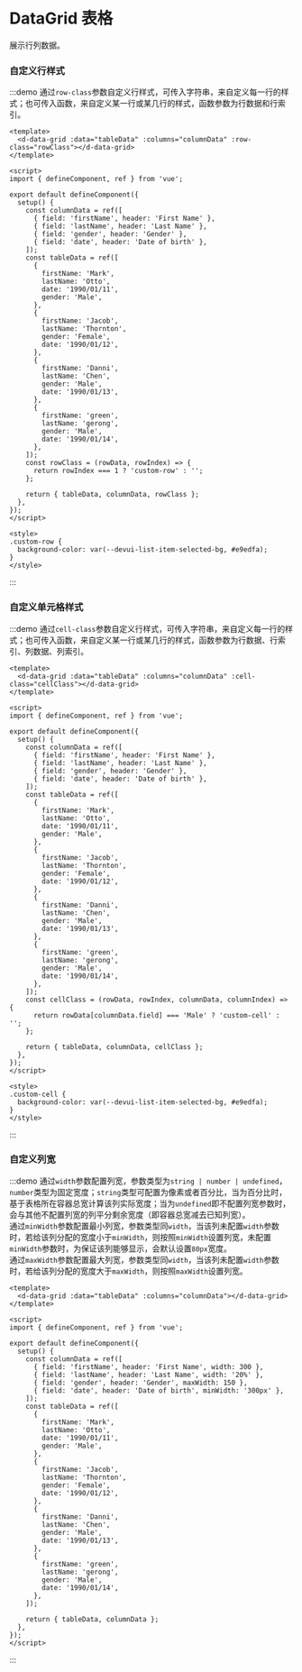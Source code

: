 # DataGrid 表格

展示行列数据。

### 自定义行样式

:::demo 通过`row-class`参数自定义行样式，可传入字符串，来自定义每一行的样式；也可传入函数，来自定义某一行或某几行的样式，函数参数为行数据和行索引。

```vue
<template>
  <d-data-grid :data="tableData" :columns="columnData" :row-class="rowClass"></d-data-grid>
</template>

<script>
import { defineComponent, ref } from 'vue';

export default defineComponent({
  setup() {
    const columnData = ref([
      { field: 'firstName', header: 'First Name' },
      { field: 'lastName', header: 'Last Name' },
      { field: 'gender', header: 'Gender' },
      { field: 'date', header: 'Date of birth' },
    ]);
    const tableData = ref([
      {
        firstName: 'Mark',
        lastName: 'Otto',
        date: '1990/01/11',
        gender: 'Male',
      },
      {
        firstName: 'Jacob',
        lastName: 'Thornton',
        gender: 'Female',
        date: '1990/01/12',
      },
      {
        firstName: 'Danni',
        lastName: 'Chen',
        gender: 'Male',
        date: '1990/01/13',
      },
      {
        firstName: 'green',
        lastName: 'gerong',
        gender: 'Male',
        date: '1990/01/14',
      },
    ]);
    const rowClass = (rowData, rowIndex) => {
      return rowIndex === 1 ? 'custom-row' : '';
    };

    return { tableData, columnData, rowClass };
  },
});
</script>

<style>
.custom-row {
  background-color: var(--devui-list-item-selected-bg, #e9edfa);
}
</style>
```

:::

### 自定义单元格样式

:::demo 通过`cell-class`参数自定义行样式，可传入字符串，来自定义每一行的样式；也可传入函数，来自定义某一行或某几行的样式，函数参数为行数据、行索引、列数据、列索引。

```vue
<template>
  <d-data-grid :data="tableData" :columns="columnData" :cell-class="cellClass"></d-data-grid>
</template>

<script>
import { defineComponent, ref } from 'vue';

export default defineComponent({
  setup() {
    const columnData = ref([
      { field: 'firstName', header: 'First Name' },
      { field: 'lastName', header: 'Last Name' },
      { field: 'gender', header: 'Gender' },
      { field: 'date', header: 'Date of birth' },
    ]);
    const tableData = ref([
      {
        firstName: 'Mark',
        lastName: 'Otto',
        date: '1990/01/11',
        gender: 'Male',
      },
      {
        firstName: 'Jacob',
        lastName: 'Thornton',
        gender: 'Female',
        date: '1990/01/12',
      },
      {
        firstName: 'Danni',
        lastName: 'Chen',
        gender: 'Male',
        date: '1990/01/13',
      },
      {
        firstName: 'green',
        lastName: 'gerong',
        gender: 'Male',
        date: '1990/01/14',
      },
    ]);
    const cellClass = (rowData, rowIndex, columnData, columnIndex) => {
      return rowData[columnData.field] === 'Male' ? 'custom-cell' : '';
    };

    return { tableData, columnData, cellClass };
  },
});
</script>

<style>
.custom-cell {
  background-color: var(--devui-list-item-selected-bg, #e9edfa);
}
</style>
```

:::

### 自定义列宽

:::demo 通过`width`参数配置列宽，参数类型为`string | number | undefined`，`number`类型为固定宽度；`string`类型可配置为像素或者百分比，当为百分比时，基于表格所在容器总宽计算该列实际宽度；当为`undefined`即不配置列宽参数时，会与其他不配置列宽的列平分剩余宽度（即容器总宽减去已知列宽）。<br />通过`minWidth`参数配置最小列宽，参数类型同`width`，当该列未配置`width`参数时，若给该列分配的宽度小于`minWidth`，则按照`minWidth`设置列宽，未配置`minWidth`参数时，为保证该列能够显示，会默认设置`80px`宽度。<br />通过`maxWidth`参数配置最大列宽，参数类型同`width`，当该列未配置`width`参数时，若给该列分配的宽度大于`maxWidth`，则按照`maxWidth`设置列宽。

```vue
<template>
  <d-data-grid :data="tableData" :columns="columnData"></d-data-grid>
</template>

<script>
import { defineComponent, ref } from 'vue';

export default defineComponent({
  setup() {
    const columnData = ref([
      { field: 'firstName', header: 'First Name', width: 300 },
      { field: 'lastName', header: 'Last Name', width: '20%' },
      { field: 'gender', header: 'Gender', maxWidth: 150 },
      { field: 'date', header: 'Date of birth', minWidth: '300px' },
    ]);
    const tableData = ref([
      {
        firstName: 'Mark',
        lastName: 'Otto',
        date: '1990/01/11',
        gender: 'Male',
      },
      {
        firstName: 'Jacob',
        lastName: 'Thornton',
        gender: 'Female',
        date: '1990/01/12',
      },
      {
        firstName: 'Danni',
        lastName: 'Chen',
        gender: 'Male',
        date: '1990/01/13',
      },
      {
        firstName: 'green',
        lastName: 'gerong',
        gender: 'Male',
        date: '1990/01/14',
      },
    ]);

    return { tableData, columnData };
  },
});
</script>
```

:::
